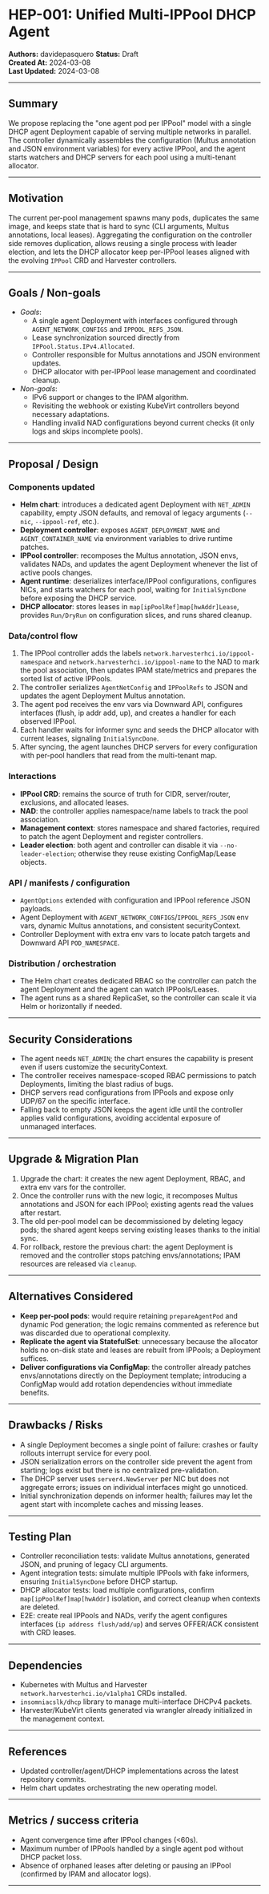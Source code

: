 # HEP-001: Unified Multi-IPPool DHCP Agent

**Authors:** davidepasquero
**Status:** Draft  
**Created At:** 2024-03-08  
**Last Updated:** 2024-03-08  

---

## Summary

We propose replacing the "one agent pod per IPPool" model with a single DHCP agent Deployment capable of serving multiple networks in parallel. The controller dynamically assembles the configuration (Multus annotation and JSON environment variables) for every active IPPool, and the agent starts watchers and DHCP servers for each pool using a multi-tenant allocator.

---

## Motivation

The current per-pool management spawns many pods, duplicates the same image, and keeps state that is hard to sync (CLI arguments, Multus annotations, local leases). Aggregating the configuration on the controller side removes duplication, allows reusing a single process with leader election, and lets the DHCP allocator keep per-IPPool leases aligned with the evolving `IPPool` CRD and Harvester controllers.

---

## Goals / Non-goals

- *Goals*:
  - A single agent Deployment with interfaces configured through `AGENT_NETWORK_CONFIGS` and `IPPOOL_REFS_JSON`.
  - Lease synchronization sourced directly from `IPPool.Status.IPv4.Allocated`.
  - Controller responsible for Multus annotations and JSON environment updates.
  - DHCP allocator with per-IPPool lease management and coordinated cleanup.
- *Non-goals*:
  - IPv6 support or changes to the IPAM algorithm.
  - Revisiting the webhook or existing KubeVirt controllers beyond necessary adaptations.
  - Handling invalid NAD configurations beyond current checks (it only logs and skips incomplete pools).

---

## Proposal / Design

### Components updated

- **Helm chart**: introduces a dedicated agent Deployment with `NET_ADMIN` capability, empty JSON defaults, and removal of legacy arguments (`--nic`, `--ippool-ref`, etc.).
- **Deployment controller**: exposes `AGENT_DEPLOYMENT_NAME` and `AGENT_CONTAINER_NAME` via environment variables to drive runtime patches.
- **IPPool controller**: recomposes the Multus annotation, JSON envs, validates NADs, and updates the agent Deployment whenever the list of active pools changes.
- **Agent runtime**: deserializes interface/IPPool configurations, configures NICs, and starts watchers for each pool, waiting for `InitialSyncDone` before exposing the DHCP service.
- **DHCP allocator**: stores leases in `map[ipPoolRef]map[hwAddr]Lease`, provides `Run/DryRun` on configuration slices, and runs shared cleanup.

### Data/control flow

1. The IPPool controller adds the labels `network.harvesterhci.io/ippool-namespace` and `network.harvesterhci.io/ippool-name` to the NAD to mark the pool association, then updates IPAM state/metrics and prepares the sorted list of active IPPools.
2. The controller serializes `AgentNetConfig` and `IPPoolRefs` to JSON and updates the agent Deployment Multus annotation.
3. The agent pod receives the env vars via Downward API, configures interfaces (flush, ip addr add, up), and creates a handler for each observed IPPool.
4. Each handler waits for informer sync and seeds the DHCP allocator with current leases, signaling `InitialSyncDone`.
5. After syncing, the agent launches DHCP servers for every configuration with per-pool handlers that read from the multi-tenant map.

### Interactions

- **IPPool CRD**: remains the source of truth for CIDR, server/router, exclusions, and allocated leases.
- **NAD**: the controller applies namespace/name labels to track the pool association.
- **Management context**: stores namespace and shared factories, required to patch the agent Deployment and register controllers.
- **Leader election**: both agent and controller can disable it via `--no-leader-election`; otherwise they reuse existing ConfigMap/Lease objects.

### API / manifests / configuration

- `AgentOptions` extended with configuration and IPPool reference JSON payloads.
- Agent Deployment with `AGENT_NETWORK_CONFIGS`/`IPPOOL_REFS_JSON` env vars, dynamic Multus annotations, and consistent securityContext.
- Controller Deployment with extra env vars to locate patch targets and Downward API `POD_NAMESPACE`.

### Distribution / orchestration

- The Helm chart creates dedicated RBAC so the controller can patch the agent Deployment and the agent can watch IPPools/Leases.
- The agent runs as a shared ReplicaSet, so the controller can scale it via Helm or horizontally if needed.

---

## Security Considerations

- The agent needs `NET_ADMIN`; the chart ensures the capability is present even if users customize the securityContext.
- The controller receives namespace-scoped RBAC permissions to patch Deployments, limiting the blast radius of bugs.
- DHCP servers read configurations from IPPools and expose only UDP/67 on the specific interface.
- Falling back to empty JSON keeps the agent idle until the controller applies valid configurations, avoiding accidental exposure of unmanaged interfaces.

---

## Upgrade & Migration Plan

1. Upgrade the chart: it creates the new agent Deployment, RBAC, and extra env vars for the controller.
2. Once the controller runs with the new logic, it recomposes Multus annotations and JSON for each IPPool; existing agents read the values after restart.
3. The old per-pool model can be decommissioned by deleting legacy pods; the shared agent keeps serving existing leases thanks to the initial sync.
4. For rollback, restore the previous chart: the agent Deployment is removed and the controller stops patching envs/annotations; IPAM resources are released via `cleanup`.

---

## Alternatives Considered

- **Keep per-pool pods**: would require retaining `prepareAgentPod` and dynamic Pod generation; the logic remains commented as reference but was discarded due to operational complexity.
- **Replicate the agent via StatefulSet**: unnecessary because the allocator holds no on-disk state and leases are rebuilt from IPPools; a Deployment suffices.
- **Deliver configurations via ConfigMap**: the controller already patches envs/annotations directly on the Deployment template; introducing a ConfigMap would add rotation dependencies without immediate benefits.

---

## Drawbacks / Risks

- A single Deployment becomes a single point of failure: crashes or faulty rollouts interrupt service for every pool.
- JSON serialization errors on the controller side prevent the agent from starting; logs exist but there is no centralized pre-validation.
- The DHCP server uses `server4.NewServer` per NIC but does not aggregate errors; issues on individual interfaces might go unnoticed.
- Initial synchronization depends on informer health; failures may let the agent start with incomplete caches and missing leases.

---

## Testing Plan

- Controller reconciliation tests: validate Multus annotations, generated JSON, and pruning of legacy CLI arguments.
- Agent integration tests: simulate multiple IPPools with fake informers, ensuring `InitialSyncDone` before DHCP startup.
- DHCP allocator tests: load multiple configurations, confirm `map[ipPoolRef]map[hwAddr]` isolation, and correct cleanup when contexts are deleted.
- E2E: create real IPPools and NADs, verify the agent configures interfaces (`ip address flush/add/up`) and serves OFFER/ACK consistent with CRD leases.

---

## Dependencies

- Kubernetes with Multus and Harvester `network.harvesterhci.io/v1alpha1` CRDs installed.
- `insomniacslk/dhcp` library to manage multi-interface DHCPv4 packets.
- Harvester/KubeVirt clients generated via wrangler already initialized in the management context.

---

## References

- Updated controller/agent/DHCP implementations across the latest repository commits.
- Helm chart updates orchestrating the new operating model.

---

## Metrics / success criteria

- Agent convergence time after IPPool changes (<60s).
- Maximum number of IPPools handled by a single agent pod without DHCP packet loss.
- Absence of orphaned leases after deleting or pausing an IPPool (confirmed by IPAM and allocator logs).

---
